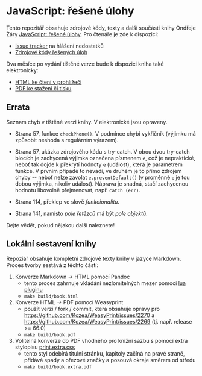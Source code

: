# JavaScript: řešené úlohy

Tento repozitář obsahuje zdrojové kódy, texty a další součásti knihy Ondřeje Žáry [JavaScript: řešené úlohy](https://eshop.cvut.cz/simplifyworks/cs/eoc/public/product/392705452-zara-ondrej-javascript-resene-ulohy). Pro čtenáře je zde k dispozici:

  - [Issue tracker](https://github.com/ondras/javascript-resene-ulohy/issues) na hlášení nedostatků
  - [Zdrojové kódy řešených úloh](https://github.com/ondras/javascript-resene-ulohy/tree/main/code)

Dva měsíce po vydání tištěné verze bude k dispozici kniha také elektronicky:

  - [HTML ke čtení v prohlížeči](https://ondras.github.io/javascript-resene-ulohy/build/book.html)
  - [PDF ke stažení či tisku](https://ondras.github.io/javascript-resene-ulohy/build/book.pdf)


## Errata

Seznam chyb v tištěné verzi knihy. V elektronické jsou opraveny.

  - Strana 57, funkce `checkPhone()`. V podmínce chybí vykřičník (výjimku má způsobit neshoda s regulárním výrazem).

  - Strana 57, ukázka zdrojového kódu s try-catch. V obou dvou try-catch blocích je zachycená výjimka označena písmenem `e`, což je nepraktické, neboť tak dojde k překrytí hodnoty `e` (událost), která je parametrem funkce. V prvním případě to nevadí, ve druhém je to přímo zdrojem chyby -- neboť nelze zavolat `e.preventDefault()` (v proměnné `e` je tou dobou výjimka, nikoliv událost). Náprava je snadná, stačí zachycenou hodnotu libovolně přejmenovat, např. `catch (err)`.

  - Strana 114, překlep ve slově *funkcionalitu*.

  - Strana 141, namísto *pole řetězců* má být *pole objektů*.

Dejte vědět, pokud nějakou další naleznete!


## Lokální sestavení knihy

Repoziář obsahuje kompletní zdrojové texty knihy v jazyce Markdown. Proces tvorby sestává z těchto částí:

1. Konverze Markdown -> HTML pomocí Pandoc
    - tento proces zahrnuje vkládání nezlomitelných mezer pomocí [lua pluginu](https://github.com/ondras/javascript-resene-ulohy/blob/main/nbsp.lua)
	- `make build/book.html`
1. Konverze HTML -> PDF pomocí Weasyprint
    - použít verzi / fork / commit, která obsahuje opravy pro https://github.com/Kozea/WeasyPrint/issues/2270 a https://github.com/Kozea/WeasyPrint/issues/2269 (tj. např. release >= 66.0)
    - `make build/book.pdf`
1. Volitelná konverze do PDF vhodného pro knižní sazbu s pomocí extra stylopisu [print.extra.css](https://github.com/ondras/javascript-resene-ulohy/blob/main/css/print.extra.css)
    - tento styl odebírá titulní stránku, kapitoly začíná na pravé straně, přidává spady a ořezové značky a posouvá okraje směrem od středu
  	- `make build/book.extra.pdf`
